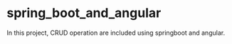 # spring_boot_and_angular

In this project, CRUD operation are included using springboot and angular.
